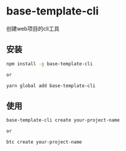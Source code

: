 # base-template-cli

创建web项目的cli工具

## 安装

```sh
npm install -g base-template-cli

or 

yarn global add base-template-cli
```

## 使用

```sh
base-template-cli create your-project-name

or

btc create your-project-name
```

